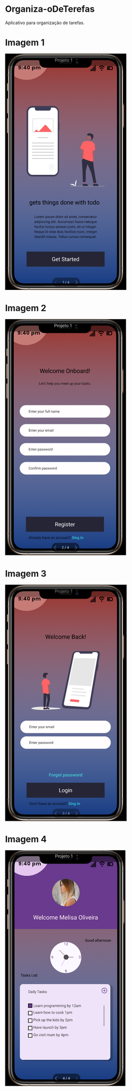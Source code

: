 # Organiza-oDeTerefas
Aplicativo para organização de tarefas.
# Imagem 1
![Screenshot](image1.PNG)
# Imagem 2
![Screenshot](image2.png)
# Imagem 3
![Screenshot](image3.png)
# Imagem 4
![Screenshot](image4.png)
